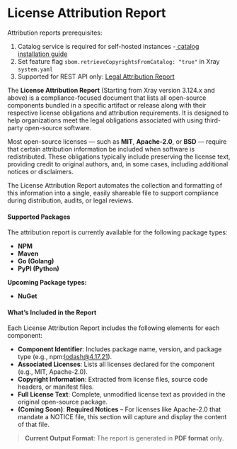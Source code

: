# License Attribution Report

Attribution reports prerequisites:

1. Catalog service is required for self-hosted instances -[ catalog installation guide](https://jfrog.com/help/r/jfrog-installation-setup-documentation/installing-catalog)
2. Set feature flag `sbom.retrieveCopyrightsFromCatalog: "true"` in Xray  `system.yaml`&#x20;
3. Supported for REST API only: [Legal Attribution Report](license-attribution-report.md)

The **License Attribution Report** (Starting from Xray version 3.124.x and above) is a compliance-focused document that lists all open-source components bundled in a specific artifact or release along with their respective license obligations and attribution requirements. It is designed to help organizations meet the legal obligations associated with using third-party open-source software.&#x20;

Most open-source licenses — such as **MIT**, **Apache-2.0**, or **BSD** — require that certain attribution information be included when software is redistributed. These obligations typically include preserving the license text, providing credit to original authors, and, in some cases, including additional notices or disclaimers.

The License Attribution Report automates the collection and formatting of this information into a single, easily shareable file to support compliance during distribution, audits, or legal reviews.

#### Supported Packages

The attribution report is currently available for the following package types:

* **NPM**
* **Maven**
* **Go (Golang)**
* **PyPI (Python)**

**Upcoming Package types:**

* **NuGet**

#### What’s Included in the Report

Each License Attribution Report includes the following elements for each component:

* **Component Identifier**: Includes package name, version, and package type (e.g., npm:lodash@4.17.21).
* **Associated Licenses**: Lists all licenses declared for the component (e.g., MIT, Apache-2.0).
* **Copyright Information**: Extracted from license files, source code headers, or manifest files.
* **Full License Text**: Complete, unmodified license text as provided in the original open-source package.
* **(Coming Soon)**: **Required Notices** – For licenses like Apache-2.0 that mandate a NOTICE file, this section will capture and display the content of that file.

> **Current Output Format**: The report is generated in **PDF format** only.

